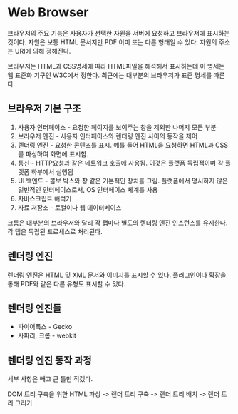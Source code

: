 # Web Browser
브라우저의 주요 기능은 사용자가 선택한 자원을 서버에 요청하고 브라우저에 표시하는 것이다. 자원은 보통 HTML 문서지만 PDF 이미 또는 다른 형태일 수 있다. 자원의 주소는 URI에 의해 정해진다.

브라우저는 HTML과 CSS명세에 따라 HTML파일을 해석해서 표시하는데 이 명세는 웹 표준화 기구인 W3C에서 정한다. 최근에는 대부분의 브라우저가 표준 명세를 따른다.

## 브라우저 기본 구조
1. 사용자 인터페이스 - 요청한 페이지를 보여주는 창을 제외한 나머지 모든 부분
2. 브라우저 엔진 - 사용자 인터페이스와 렌더링 엔진 사이의 동작을 제어
3. 렌더링 엔진 - 요청한 콘텐츠를 표시. 예를 들어 HTML을 요청하면 HTML과 CSS를 파싱하여 화면에 표시함.
4. 통신 - HTTP요청과 같은 네트워크 호출에 사용됨. 이것은 플랫폼 독립적이며 각 플랫폼 하부에서 실행됨
5. UI 백엔드 - 콤보 박스와 창 같은 기본적인 장치를 그림. 플랫폼에서 명시하지 않은 일반적인 인터페이스로서, OS 인터페이스 체계를 사용
6. 자바스크립트 해석기
7. 자료 저장소 - 로컬이나 웹 데이터베이스

크롬은 대부분의 브라우저와 달리 각 탭마다 별도의 렌더링 엔진 인스턴스를 유지한다. 각 탭은 독립된 프로세스로 처리된다.


## 렌더링 엔진
렌더링 엔진은 HTML 및 XML 문서와 이미지를 표시할 수 있다. 플러그인이나 확장을 통해 PDF와 같은 다른 유형도 표시할 수 있다.

## 렌더링 엔진들
* 파이어폭스 - Gecko
* 사파리, 크롬 - webkit

## 렌더링 엔진 동작 과정
세부 사항은 빼고 큰 틀만 적겠다.

DOM 트리 구축을 위한 HTML 파싱 -> 렌더 트리 구축 -> 렌더 트리 배치 -> 렌더 트리 그리기
